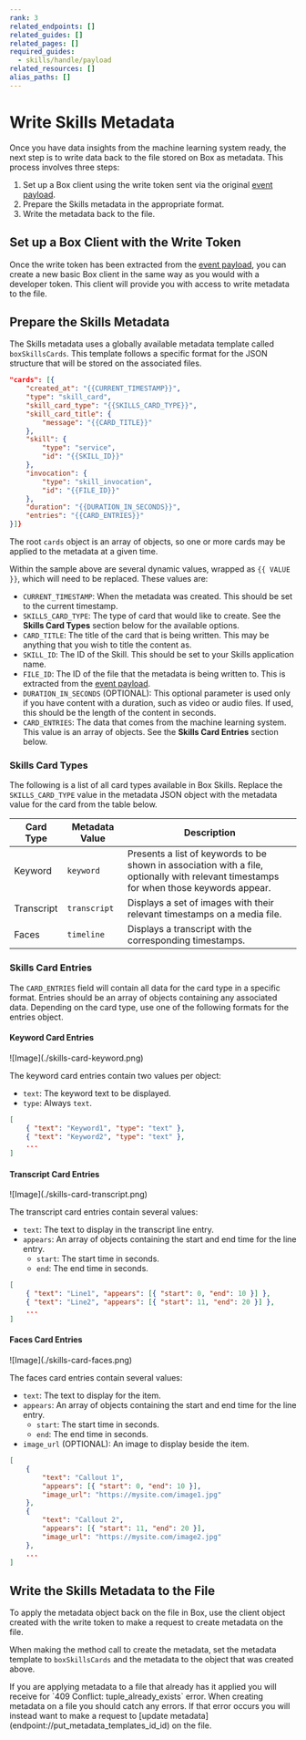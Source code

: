 ```yaml
---
rank: 3
related_endpoints: []
related_guides: []
related_pages: []
required_guides:
  - skills/handle/payload
related_resources: []
alias_paths: []
---
```


# Write Skills Metadata

Once you have data insights from the machine learning system ready, the next
step is to write data back to the file stored on Box as metadata. This process
involves three steps:

1. Set up a Box client using the write token sent via the original
   [event payload](guide://skills/handle/payload).
2. Prepare the Skills metadata in the appropriate format.
3. Write the metadata back to the file.

## Set up a Box Client with the Write Token

Once the write token has been extracted from the
[event payload](guide://skills/handle/payload), you can create a new basic Box
client in the same way as you would with a developer token. This client will
provide you with access to write metadata to the file.

<Samples id="x_auth" variant="init_with_dev_token" />

## Prepare the Skills Metadata

The Skills metadata uses a globally available metadata template called
`boxSkillsCards`. This template follows a specific format for the JSON
structure that will be stored on the associated files.

```json
"cards": [{
    "created_at": "{{CURRENT_TIMESTAMP}}",
    "type": "skill_card",
    "skill_card_type": "{{SKILLS_CARD_TYPE}}",
    "skill_card_title": {
        "message": "{{CARD_TITLE}}"
    },
    "skill": {
        "type": "service",
        "id": "{{SKILL_ID}}"
    },
    "invocation": {
        "type": "skill_invocation",
        "id": "{{FILE_ID}}"
    },
    "duration": "{{DURATION_IN_SECONDS}}",
    "entries": "{{CARD_ENTRIES}}"
}]}
```

The root `cards` object is an array of objects, so one or more cards may be
applied to the metadata at a given time.

Within the sample above are several dynamic values, wrapped as `{{ VALUE }}`,
which will need to be replaced. These values are:

- `CURRENT_TIMESTAMP`: When the metadata was created. This should be set to the
  current timestamp.
- `SKILLS_CARD_TYPE`: The type of card that would like to create. See
  the **Skills Card Types** section below for the available options.
- `CARD_TITLE`: The title of the card that is being written. This may be
  anything that you wish to title the content as.
- `SKILL_ID`: The ID of the Skill. This should be set to your Skills
  application name.
- `FILE_ID`: The ID of the file that the metadata is being written to. This is
  extracted from the [event payload](guide://skills/handle/payload).
- `DURATION_IN_SECONDS` (OPTIONAL): This optional parameter is used only if you
  have content with a duration, such as video or audio files. If used, this
  should be the length of the content in seconds.
- `CARD_ENTRIES`: The data that comes from the machine learning system. This
  value is an array of objects. See the **Skills Card Entries** section below.

### Skills Card Types

The following is a list of all card types available in Box Skills. Replace the
`SKILLS_CARD_TYPE` value in the metadata JSON object with the metadata value
for the card from the table below.

<!-- markdownlint-disable line-length -->

| Card Type  | Metadata Value | Description                                                                                                                             |
| ---------- | -------------- | --------------------------------------------------------------------------------------------------------------------------------------- |
| Keyword    | `keyword`      | Presents a list of keywords to be shown in association with a file, optionally with relevant timestamps for when those keywords appear. |
| Transcript | `transcript`   | Displays a set of images with their relevant timestamps on a media file.                                                                |
| Faces      | `timeline`     | Displays a transcript with the corresponding timestamps.                                                                                |

<!-- markdownlint-enable line-length -->

### Skills Card Entries

The `CARD_ENTRIES` field will contain all data for the card type in a specific
format. Entries should be an array of objects containing any associated data.
Depending on the card type, use one of the following formats for the entries
object.

#### Keyword Card Entries

<ImageFrame border center shadow width="200">
  ![Image](./skills-card-keyword.png)
</ImageFrame>

The keyword card entries contain two values per object:

- `text`: The keyword text to be displayed.
- `type`: Always `text`.

```json
[
    { "text": "Keyword1", "type": "text" },
    { "text": "Keyword2", "type": "text" },
    ...
]
```

#### Transcript Card Entries

<ImageFrame border center shadow width="200">
  ![Image](./skills-card-transcript.png)
</ImageFrame>

The transcript card entries contain several values:

- `text`: The text to display in the transcript line entry.
- `appears`: An array of objects containing the start and end time for the line
  entry.
  - `start`: The start time in seconds.
  - `end`: The end time in seconds.

```json
[
    { "text": "Line1", "appears": [{ "start": 0, "end": 10 }] },
    { "text": "Line2", "appears": [{ "start": 11, "end": 20 }] },
    ...
]
```

#### Faces Card Entries

<ImageFrame border center shadow width="200">
  ![Image](./skills-card-faces.png)
</ImageFrame>

The faces card entries contain several values:

- `text`: The text to display for the item.
- `appears`: An array of objects containing the start and end time for the line
  entry.
  - `start`: The start time in seconds.
  - `end`: The end time in seconds.
- `image_url` (OPTIONAL): An image to display beside the item.

```json
[
    {
        "text": "Callout 1",
        "appears": [{ "start": 0, "end": 10 }],
        "image_url": "https://mysite.com/image1.jpg"
    },
    {
        "text": "Callout 2",
        "appears": [{ "start": 11, "end": 20 }],
        "image_url": "https://mysite.com/image2.jpg"
    },
    ...
]
```

## Write the Skills Metadata to the File

To apply the metadata object back on the file in Box, use the client object
created with the write token to make a request to create metadata on the file.

When making the method call to create the metadata, set the metadata template
to `boxSkillsCards` and the metadata to the object that was created above.

<Samples id='post_files_id_metadata_id_id'>

<Message type="notice">
  If you are applying metadata to a file that already has it applied you will
  receive for `409 Conflict: tuple_already_exists` error. When creating metadata
  on a file you should catch any errors. If that error occurs you will instead
  want to make a request to [update
  metadata](endpoint://put_metadata_templates_id_id) on the file.
</Message>
